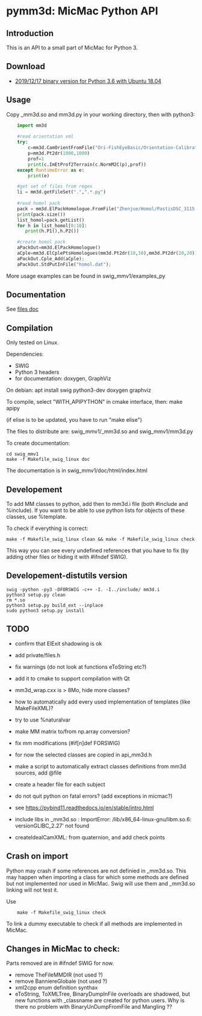 pymm3d: MicMac Python API
=========================

Introduction
------------

This is an API to a small part of MicMac for Python 3.


Download
--------

  * [2019/12/17 binary version for Python 3.6 with Ubuntu 18.04](../../bin/swig_mmv1_20191217.tar.bz2)


Usage
-----

Copy _mm3d.so and mm3d.py in your working directory, then with python3:

```python
    import mm3d
    
    #read orientation xml
    try:
        c=mm3d.CamOrientFromFile("Ori-FishEyeBasic/Orientation-Calibration_geo_14_001_01_015000.thm.dng_G.tif.xml")
        p=mm3d.Pt2dr(1000,1000)
        prof=1
        print(c.ImEtProf2Terrain(c.NormM2C(p),prof))
    except RuntimeError as e:
        print(e)

    #get set of files from regex
    li = mm3d.getFileSet(".",".*.py")
    
    #read homol pack
    pack = mm3d.ElPackHomologue.FromFile("Zhenjue/Homol/PastisDSC_3115.JPG/DSC_3116.JPG.dat")
    print(pack.size())
    list_homol=pack.getList()
    for h in list_homol[0:10]:
       print(h.P1(),h.P2())

    #create homol pack
    aPackOut=mm3d.ElPackHomologue()
    aCple=mm3d.ElCplePtsHomologues(mm3d.Pt2dr(10,10),mm3d.Pt2dr(20,20));
    aPackOut.Cple_Add(aCple);
    aPackOut.StdPutInFile("homol.dat");
```

More usage examples can be found in swig_mmv1/examples_py

Documentation
-------------
See [files doc](files.html)


Compilation
-----------
Only tested on Linux.

Dependencies:
 - SWIG
 - Python 3 headers
 - for documentation: doxygen, GraphViz

On debian:
    apt install swig python3-dev doxygen graphviz


To compile, select "WITH_APIPYTHON" in cmake interface, then:
    make apipy

(if elise is to be updated, you have to run "make elise")

The files to distribute are: swig_mmv1/_mm3d.so and swig_mmv1/mm3d.py

To create documentation:

    cd swig_mmv1
    make -f Makefile_swig_linux doc

The documentation is in swig_mmv1/doc/html/index.html


Developement
------------

To add MM classes to python, add then to mm3d.i file (both #include and %include).
If you want to be able to use python lists for objects of these classes, use %template.

To check if everything is correct:

    make -f Makefile_swig_linux clean && make -f Makefile_swig_linux check

This way you can see every undefined references that you have to fix (by adding other files or hiding it with #ifndef SWIG).


Developement-distutils version
------------------------------

    swig -python -py3 -DFORSWIG -c++ -I. -I../include/ mm3d.i
    python3 setup.py clean
    rm *.so
    python3 setup.py build_ext --inplace
    sudo python3 setup.py install


TODO
----
 * confirm that ElExit shadowing is ok
 * add private/files.h
 * fix warnings (do not look at functions eToString etc?)
 * add it to cmake to support compilation with Qt
 * mm3d_wrap.cxx is > 8Mo, hide more classes?
 * how to automatically add every used implementation of templates (like MakeFileXML)?
 * try to use %naturalvar
 * make MM matrix to/from np.array conversion?
 * fix mm modifications (#if[n]def FORSWIG)
 * for now the selected classes are copied in api_mm3d.h
 * make a script to automatically extract classes definitions from mm3d sources, add @file
 * create a header file for each subject
 * do not quit python on fatal errors? (add exceptions in micmac?)
 * see https://pybind11.readthedocs.io/en/stable/intro.html
 * include libs in _mm3d.so : ImportError: /lib/x86_64-linux-gnu/libm.so.6: versionGLIBC_2.27' not found

 * createIdealCamXML: from quaternion, and add check points

Crash on import
---------------
 Python may crash if some references are not definied in _mm3d.so.
 This may happen when importing a class for which some methods are defined but not implemented nor used in MicMac.
 Swig will use them and _mm3d.so linking will not test it.
 
 Use
```
    make -f Makefile_swig_linux check
```
 To link a dummy executable to check if all methods are implemented in MicMac.


Changes in MicMac to check:
---------------------------
Parts removed are in #ifndef SWIG for now.
 * remove TheFileMMDIR (not used ?)
 * remove BanniereGlobale (not used ?)
 * xml2cpp enum definition synthax
 * eToString, ToXMLTree, BinaryDumpInFile overloads are shadowed, but new functions with _classname are created for python users. Why is there no problem with BinaryUnDumpFromFile and Mangling ??
